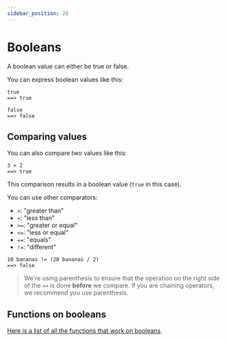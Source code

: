 ```yaml
---
sidebar_position: 28
---
```


# Booleans

A boolean value can either be true or false.

You can express boolean values like this:

```deci live
true
==> true
```

```deci live
false
==> false
```

## Comparing values

You can also compare two values like this:

```deci live
3 > 2
==> true
```

This comparison results in a boolean value (`true` in this case).

You can use other comparators:

- `>`: "greater than"
- `<`: "less than"
- `>=`: "greater or equal"
- `<=`: "less or equal"
- `==`: "equals"
- `!=`: "different"

```deci live
10 bananas != (20 bananas / 2)
==> false
```

> We're using parenthesis to ensure that the operation on the right side of the `==` is done **before** we compare. If you are chaining operators, we recommend you use parenthesis.

## Functions on booleans

[Here is a list of all the functions that work on booleans](/docs/built-in-functions/functions-for-booleans).

